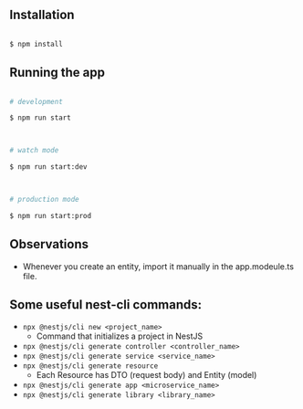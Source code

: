 ## Installation

```bash

$ npm install

```

## Running the app

```bash

# development

$ npm run start



# watch mode

$ npm run start:dev



# production mode

$ npm run start:prod

```

## Observations

  - Whenever you create an entity, import it manually in the app.modeule.ts file.

## Some useful nest-cli commands:

- `npx @nestjs/cli new <project_name>`
  - Command that initializes a project in NestJS
- `npx @nestjs/cli generate controller <controller_name>`
- `npx @nestjs/cli generate service <service_name>`
- `npx @nestjs/cli generate resource`
  - Each Resource has DTO (request body) and Entity (model)
- `npx @nestjs/cli generate app <microservice_name>`
- `npx @nestjs/cli generate library <library_name>`
